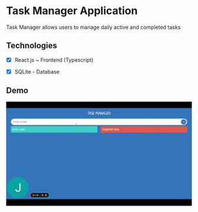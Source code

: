 # Task Manager Application

Task Manager allows users to manage daily active and completed tasks

## Technologies

- [x] React.js ~ Frontend (Typescript)
- [x] SQLite - Database 


## Demo

![comic-app-gif](https://github.com/jason-gill00/TaskManager/blob/master/ReactVideoTaskManager.gif)
